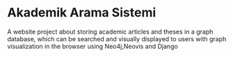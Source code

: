 # Akademik Arama Sistemi

A website project about storing academic articles and theses in a graph database, which can be searched and visually displayed to users with graph visualization in the browser using Neo4j,Neovis and Django

